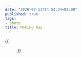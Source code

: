 ```yaml
---
date: "2020-07-11T14:54:34+02:00"
published: true
tags:
- photo
title: Making hay
---
```


{{<figure alt="Making hay" src="/images/2020-07-11-Making-hay.jpg" width="1280">}}
